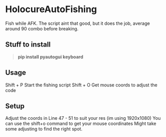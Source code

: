 # HolocureAutoFishing
Fish while AFK. The script aint that good, but it does the job, average around 90 combo before breaking.

## **Stuff to install**
> **pip install pyautogui keyboard**

## **Usage**
Shift + P Start the fishing script
Shift + O Get mouse coords to adjust the code

## **Setup**
Adjust the coords in Line 47 - 51 to suit your res (im using 1920x1080)
You can use the shift+o command to get your mouse coordinates
Might take some adjusting to find the right spot. 
